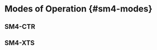 #  Modes of Operation {#sm4-modes}

<!-- ECB (Electronic Codebook Mode)
CBC (Cipher Block Chaining Mode)
CFB (Cipher Feedback Mode)
XTS (XEX-based tweaked-codebook mode with ciphertext stealing)
OFB (Output Feedback Mode)
CTR (Counter Mode)

SMS4-ECB，该模式不推荐
SMS4-CBC，该模式的实现提供自动的填充，无需应用对明文数据进行填充。
SMS4-CFB，根据输出比特序列的长度，包含SMS4-CFB1、SMS4-CFB8和SMS4-CFB128三个实现。
SMS4-OFB

SMS4-WRAP，将SMS4用于加密密钥，其中被加密的数据为密钥，而SMS4的密钥为KEK (Key Encryption Key)。

[@RFC3602]

NIST has defined 5 modes of operation for AES and other FIPS-approved
ciphers [MODES]: CBC (Cipher Block Chaining), ECB (Electronic
CodeBook), CFB (Cipher FeedBack), OFB (Output FeedBack) and CTR
(Counter).  The CBC mode is well-defined and well-understood for
symmetric ciphers, and is currently required for all other ESP
ciphers.  This document specifies the use of the AES cipher in CBC
mode within ESP.  This mode requires an Initialization Vector (IV)
that is the same size as the block size.  Use of a randomly generated
IV prevents generation of identical ciphertext from packets which
have identical data that spans the first block of the cipher
algorithm's block size.

The IV is XOR'd with the first plaintext block before it is
encrypted.  Then for successive blocks, the previous ciphertext block
is XOR'd with the current plaintext, before it is encrypted.

More information on CBC mode can be obtained in [MODES, CRYPTO-S].
For the use of CBC mode in ESP with 64-bit ciphers, see [CBC]. -->

## SM4-CTR

<!-- SMS4-CTR，由于SMS4软实现性能较低，因此在后续的优化中会首先提供经过Intel AVX2指令集优化的CTR实现。 -->

<!-- CTR mode [3] behaves like a stream cipher, but is based on a block
cipher primitive (that is, CTR mode operation of a block cipher
results in a stream cipher).

SM4 Counter (SM4-CTR) mode is based on:

Dworkin, M., "Recommendation for Block Cipher Modes of
Operation - Methods and Techniques", NIST Special
Publication 800-38A, December 2001, <http://csrc.nist.gov/publications/nistpubs/800-38a/sp800-38a.pdf>. -->


## SM4-XTS

<!-- http://dx.doi.org/10.6028/NIST.SP.800-38E

csrc.nist.gov/publications/nistpubs/800-38E/nist-sp-800-38E.pdf
SP 800-38E, Recommendation for Block Cipher Modes of Operation: the XTS-. AES Mode for Confidentiality on Storage Devices (January 2010), is available at:.

https://www.oasis-open.org/committees/download.php/55740/AES-XTS.pdf
Apr 14, 2015 - References [NIST SP800-38B] and [RFC 4493] recommend that the ... The following table defines the AES-XTS secret key object attributes in ..


3 Introduction
The XTS-AES algorithm is a mode of operation of the Advanced Encryption Standard (AES) [1]
algorithm. The Security in Storage Working Group (SISWG) of the P1619 Task Group of the
Institute of Electrical and Electronics Engineers, Inc (IEEE) developed and specified XTS-AES
in IEEE Std. 1619-2007 [2]. This Recommendation approves the XTS-AES mode as specified in
that standard, subject to one additional requirement on the lengths of the data units, which is
discussed in Section 4 below.
The XTS-AES mode was designed for the cryptographic protection of data on storage devices
that use of fixed length “data units,” as defined in Ref. [2]. Note that other approved
cryptographic algorithms continue to be approved for such devices. The XTS-AES mode was
not designed for other purposes, such as the encryption of data in transit.
The XTS-AES mode is an instantiation of Rogaway’s XEX (XOR Encrypt XOR) tweakable
block cipher [3], supplemented with a method called “ciphertext stealing” to extend the domain
of possible input data strings. In particular, XEX can only encrypt sequences of complete
blocks, i.e., any data string that is an integer multiple of 128 bits; whereas for XTS-AES, the data
string may also consist of one or more complete blocks followed by a single, non-empty partial
block. (The acronym XTS stands for the XEX Tweakable Block Cipher with Ciphertext
Stealing).
The specification of the ciphertext stealing method in Ref.[2] includes an ordering convention for
the final complete block and partial block of the encrypted data string. A different convention, in
which the order is swapped, may be desirable in some cases. The specification in Ref.[2]
provides flexibility in the physical location of these elements, as long as interoperability is not
compromised, as discussed in Section 5.
The XTS-AES mode provides confidentiality for the protected data. Authentication is not
provided, because the P1619 Task Group designed XTS-AES to provide encryption without data
expansion, so alternative cryptographic methods that incorporate an authentication tag are
precluded. In the absence of authentication or access control, XTS-AES provides more
protection than the other approved confidentiality-only modes against unauthorized manipulation
of the encrypted data.
Annex D of Ref.[2] discusses in detail the design choices for XTS, including the resistance to
manipulation of the encrypted data, and their ramifications for the incorporation of XTS-AES
into an information system. Prospective implementers of XTS-AES should consider this
information carefully to ensure that XTS-AES is an appropriate solution for a given threat
model.



Conformance
An instance of an XTS-AES implementation is defined by the following three elements, as
specified in Ref. [2]:
1) a secret key,
2) a single, fixed length for the data units that the key protects,
3) an implementation of the XTS-AES-Enc procedure or the XTS-AES-Dec procedure, or both,
for the key and the length of the data units.
The length of the data unit for any instance of an implementation of XTS-AES shall not exceed
220 AES blocks. Note that Subclause 5.1 of Ref.[2] recommends this limit but does not require
it.
An implementation of the XTS-AES encryption mode may claim conformance with this
Recommendation if every supported instance satisfies this length requirement for a data unit, in
addition to all of the requirements in Clauses 1-6 of Ref. [2].
Key management is important for XTS-AES, as for any keyed cryptographic algorithm, but the
representation of a key backup structure in the Extensible Markup Language (XML) that is
specified in Clause 7 of Ref. [2] is outside the scope of this Recommendation.
Consistent with the 220 block limit for a data unit, an implementation of XTS-AES may further
restrict the length of the data units for any key. For example, an implementation may support


only data units that are sequences of complete blocks. In this case, the ciphertext stealing
components in the implementations of the XTS-AES-Enc and the XTS-AES-Dec procedures
would be unnecessary, and these procedures essentially would be reduced to the XTS-AESblockEnc
and the XTS-AES-blockDec procedures, as specified in Ref. [2].
Similarly, an implementation may restrict its support to either the 256-bit key size (for XTSAES-128)
or the 512-bit key size (for XTS-AES-256).
Restrictions on the supported lengths of the key or the data units may affect interoperability with
other implementations.

5 Ordering Convention for the Ciphertext Stealing Case
If the length of the data units for an instance of XTS-AES is not an integral multiple of the block
size, then the specification in Ref. [2] denotes the unencrypted form of a data unit, i.e., the
plaintext, as a sequence of complete blocks, P0, P1, ...Pm-1, followed by a single, non-empty
partial block Pm, where m is a positive integer determined by the length of the data unit.
In this case, the encrypted form of the data unit, i.e., the ciphertext, has the same structure: a
sequence of complete blocks, denoted C0, C1, ...Cm-1, followed by a single, non-empty partial
block Cm, whose length is the same as the length of Pm.
For some implementations, an alternative ordering convention, in which the positions of Cm-1 and
Cm are swapped, may be desirable for the physical storage of the bits, because that ordering
corresponds more closely with the generation of the ciphertext. In particular, Cm is the truncation
of a block that is derived from Pm-1, and Cm-1 is derived from Pm, concatenated with the discarded
bits from the truncation.
Subclause 5.1 of [2] indicates that an implementation of XTS-AES should include a mapping
between the pairs of indices that define the blocks (and possibly a single partial block) of a data
unit and their physical location in the storage device, but that the mapping itself is outside the
scope of the standard.

Thus, if every external interface to the data retrieves the data in a manner that is consistent with
the ordering specified in Ref [2], then the last block and the partial block may be stored in any
convenient locations in the storage device. In other words, if necessary, a mechanism for
swapping the last complete block and the partial block could be built into the interface. -->
